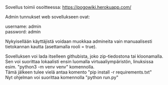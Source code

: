 Sovellus toimii osoitteessa: https://pogowiki.herokuapp.com/

Admin tunnukset web sovellukseen ovat:

username: admin <br>
password: admin

Nykyisellään käyttäjistä  voidaan muokkaa admineita vain manuaalisesti tietokannan kautta (asettamalla rooli = true).

Sovelluksen voi lada itselleen githubista, joko zip-tiedostona tai kloonamalla.<br>
Sen voi suorittaa lokaalisti ensin luomalla virtuaaliympäristön, linuksissa esim. "python3 -m venv venv" komennolla.<br>
Tämä jälkeen tulee vielä antaa komento "pip install -r requirements.txt"<br>
Nyt ohjelman voi suorittaa komennolla "python run.py"



